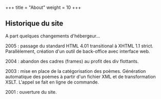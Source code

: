 +++
title = "About"
weight = 10
+++

## Historique du site

A part quelques changements d'hébergeur...

2005 : passage du standard HTML 4.01 transitional à XHTML 1.1 strict. Parallèlement, création d'un outil de back-office avec interface web.

2004 : abandon des cadres (frames) au profit des div flottants.

2003 : mise en place de la catégorisation des poèmes. Génération automatique des poèmes à partir d'un fichier XML et de transformation XSLT. L'appel se fait en ligne de commande.

2001 : ouverture du site.
